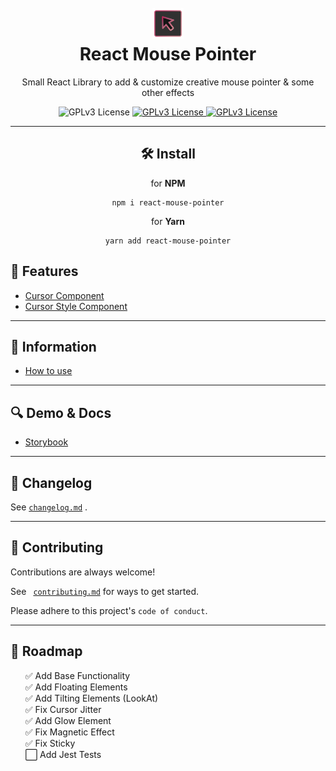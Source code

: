 <div align="center">
  <h1 >
  <br>
  <img height="50px" src="./stories/public/images/icon.png" alt="Logo">
  <br>
  React Mouse Pointer
  </h1>
  <p>Small React Library to add & customize creative mouse pointer & some other effects</p>
 <p> 
<img src="https://img.shields.io/badge/License-GPL%20v3-yellow.svg" alt="GPLv3 License">

  <a href="https://github.com/ImCalledAshraf/react-mouse-pointer">
    <img src="https://img.shields.io/github/actions/workflow/status/imcalledashraf/react-mouse-pointer/ci-check-code.yml" alt="GPLv3 License">
  </a>

  <a href="https://imcalledashraf.github.io/react-mouse-pointer/">
    <img  src="https://img.shields.io/badge/-Demo-ff69b4" alt="GPLv3 License">
  </a>
  </p>

</div>

<hr>
<div align="center">

<h2 id="install">🛠 Install</h2>
<p> for <b>NPM</b></p>
<pre><code class="lang-bash">npm <span class="hljs-keyword">i</span><span class="bash"> react-mouse-pointer</span>
</code></pre>
<p> for <b>Yarn</b></p>
<pre><code class="lang-bash">yarn <span class="hljs-keyword">add</span><span class="bash"> react-mouse-pointer</span>
</code></pre>

</div>
<h2 id="hooks">💎 Features</h2>
<ul>
<li><a href="https://github.com/ImCalledAshraf/react-mouse-pointer/tree/main/docs/CursorComponentDocumentation.md">Cursor Component</a></li>
<li><a href="https://github.com/ImCalledAshraf/react-mouse-pointer/tree/main/docs/CursorStyleDocumentation.md">Cursor Style Component</a></li>
</ul>
<hr>

<h2 id="hooks">🔖 Information</h2>
<ul>
<li><a href="https://github.com/ImCalledAshraf/react-mouse-pointer/tree/main/docs/UsageExampleDocumentation.md">How to use</a></li>
</ul>

<hr>
<h2 id="hooks">🔍 Demo & Docs</h2>
<ul>
<li><a href="https://imcalledashraf.github.io/react-mouse-pointer/">Storybook</a></li>
</ul>

<hr>
<h2 id="contributing">📑 Changelog</h2>
<p>See <code><a href='https://github.com/ImCalledAshraf/react-mouse-pointer/blob/main/Changelog.md'>changelog.md</a></code> .</p>

<hr>
<h2 id="contributing">💌 Contributing</h2>
<p>Contributions are always welcome!</p>
<p>See <code> <a href='https://github.com/ImCalledAshraf/react-mouse-pointer/blob/main/Contributing.md'>contributing.md</a></code> for ways to get started.</p>
<p>Please adhere to this project&#39;s <code>code of conduct</code>.</p>
<hr>

<h2 id="roadmap">🚧 Roadmap</h2>
<ul>
✅ Add Base Functionality
<br>
✅ Add Floating Elements
<br>
✅ Add Tilting Elements (LookAt)
<br>
✅ Fix Cursor Jitter
<br>
✅ Add Glow Element
<br>
✅ Fix Magnetic Effect
<br>
✅ Fix Sticky
<br>
⬜️ Add Jest Tests

</ul>
